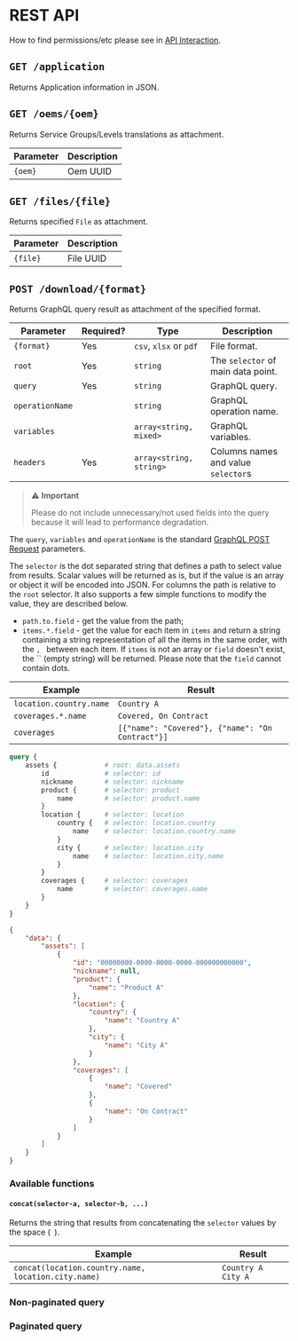 # REST API

How to find permissions/etc please see in [API Interaction](./API-Interaction.md).

## `GET /application`

Returns Application information in JSON.

## `GET /oems/{oem}`

Returns Service Groups/Levels translations as attachment.

| Parameter | Description |
|-----------|-------------|
| `{oem}`   | Oem UUID    |

## `GET /files/{file}`

Returns specified `File` as attachment.

| Parameter | Description |
|-----------|-------------|
| `{file}`  | File UUID   |

## `POST /download/{format}`

Returns GraphQL query result as attachment of the specified format.

| Parameter       | Required? | Type                    | Description                         |
|-----------------|-----------|-------------------------|-------------------------------------|
| `{format}`      | Yes       | `csv`, `xlsx` or `pdf`  | File format.                        |
| `root`          | Yes       | `string`                | The `selector` of main data point.  |
| `query`         | Yes       | `string`                | GraphQL query.                      |
| `operationName` |           | `string`                | GraphQL operation name.             |
| `variables`     |           | `array<string, mixed>`  | GraphQL variables.                  |
| `headers`       | Yes       | `array<string, string>` | Columns names and value `selector`s |

> ⚠ **Important**
>
> Please do not include unnecessary/not used fields into the query because it will lead to performance degradation.

The `query`, `variables` and `operationName` is the standard [GraphQL POST Request](https://graphql.org/learn/serving-over-http/#post-request) parameters.

The `selector` is the dot separated string that defines a path to select value from results. Scalar values will be returned as is, but if the value is an array or object it will be encoded into JSON. For columns the path is relative to the `root` selector. It also supports a few simple functions to modify the value, they are described below.

- `path.to.field` - get the value from the path;
- `items.*.field` - get the value for each item in `items` and return a string containing a string representation of all the items in the same order, with the `, ` between each item. If `items` is not an array or `field` doesn't exist, the `` (empty string) will be returned. Please note that the `field` cannot contain dots.

| Example                 | Result                                           |
|-------------------------|--------------------------------------------------|
| `location.country.name` | `Country A`                                      |
| `coverages.*.name`      | `Covered, On Contract`                           |
| `coverages`             | `[{"name": "Covered"}, {"name": "On Contract"}]` |

```graphql
query {
    assets {            # root: data.assets
        id              # selector: id
        nickname        # selector: nickname
        product {       # selector: product
            name        # selector: product.name
        }
        location {      # selector: location
            country {   # selector: location.country
                name    # selector: location.country.name
            }
            city {      # selector: location.city
                name    # selector: location.city.name
            }
        }
        coverages {     # selector: coverages
            name        # selector: coverages.name
        }
    }
}
```

```json
{
    "data": {
        "assets": [
            {
                "id": "00000000-0000-0000-0000-000000000000",
                "nickname": null,
                "product": {
                    "name": "Product A"
                },
                "location": {
                    "country": {
                        "name": "Country A"
                    },
                    "city": {
                        "name": "City A"
                    }
                },
                "coverages": [
                    {
                        "name": "Covered"
                    },
                    {
                        "name": "On Contract"
                    }
                ]
            }
        ]
    }
}
```


### Available functions

#### `concat(selector-a, selector-b, ...)`

Returns the string that results from concatenating the `selector` values by the space (` `).

| Example                                             | Result             |
|-----------------------------------------------------|--------------------|
| `concat(location.country.name, location.city.name)` | `Country A City A` |

### Non-paginated query


### Paginated query
